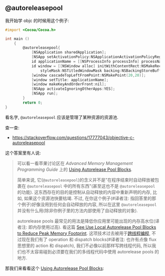 ## @autoreleasepool

我开始学 objc 的时候用这个例子:

```objectivec
#import <Cocoa/Cocoa.h>

int main ()
    {
        @autoreleasepool{
            [NSApplication sharedApplication];
            [NSApp setActivationPolicy:NSApplicationActivationPolicyRegular];
            id applicationName = [[NSProcessInfo processInfo] processName];
            id window = [[NSWindow alloc] initWithContentRect:NSMakeRect(0, 0, 120, 120)
                styleMask:NSTitledWindowMask backing:NSBackingStoreBuffered defer:NO];
            [window cascadeTopLeftFromPoint:NSMakePoint(20,20)];
            [window setTitle: applicationName];
            [window makeKeyAndOrderFront:nil];
            [NSApp activateIgnoringOtherApps:YES];
            [NSApp run];
        }
        return 0;
}
```

看名字, `@autoreleasepool` 应该是管理了某种资源的资源池.

查一查:

- https://stackoverflow.com/questions/17777043/objective-c-autoreleasepool

这个答案里有人说:

[Using Autorelease Pool Blocks]:http://developer.apple.com/library/ios/#documentation/cocoa/Conceptual/MemoryMgmt/Articles/mmAutoreleasePools.html

> 可以看一看苹果讨论区在 _Advanced Memory Management Programming Guide_ 上的 [Using Autorelease Pool Blocks].
>
> 简单来说, 它(`@autoreleasepool`)的含义并不是"在程序结束时自动释放被包裹在 `@autoreleasepool` 中的所有东西"(甚至这也不是 `@autoreleasepool` 的功能). 这东西存在的目的是控制从自动释放的内容中重新声明的内存, 比如, 如果这个资源池快要枯竭. 不过, 在你这个例子(#译者注: 指回答里的那个例子)好像没用到任何会自动释放的内容, 所以在这里 `@autoreleasepool` 并没有什么用(除非你例子里的方法内部使用了自动释放的对象).
>
> autorelease pools 最常见的用法是降低你应用里可能出现的内存高水位(译者注: 即内存使用过高). 看这篇 [See Use Local Autorelease Pool Blocks to Reduce Peak Memory Footprint](http://developer.apple.com/library/ios/documentation/cocoa/Conceptual/MemoryMgmt/Articles/mmAutoreleasePools.html#//apple_ref/doc/uid/20000047-SW2). 这项技术过去被用于[跨线程编程](http://developer.apple.com/library/ios/documentation/cocoa/Conceptual/MemoryMgmt/Articles/mmAutoreleasePools.html#//apple_ref/doc/uid/20000047-1041876-CJBFEIEG), 不过现在我们有了 operation 和 dispatch blocks(#译者注: 也许有点像 flux 思想里的 action 和 dispatch), 我们不必像以前那样写跨线程代码, 所以我们也不太容易碰到必须要在我们的多线程代码中使用 autorelease pools 的地方.

那我们来看看这个 [Using Autorelease Pool Blocks]: